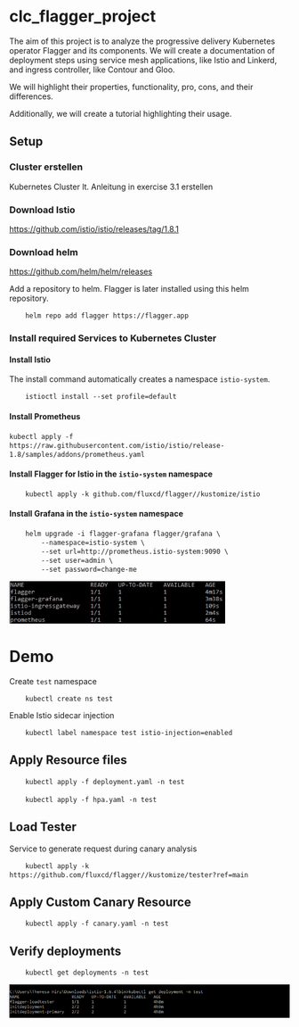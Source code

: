 # clc_flagger_project

The aim of this project is to analyze the progressive delivery Kubernetes operator Flagger and its components. We will create a documentation of deployment steps using service mesh applications, like Istio and Linkerd, and ingress controller, like Contour and Gloo. 

We will highlight their properties, functionality, pro, cons, and their differences. 

Additionally, we will create a tutorial highlighting their usage. 

## Setup

### Cluster erstellen

Kubernetes Cluster lt. Anleitung in exercise 3.1 erstellen

### Download Istio

https://github.com/istio/istio/releases/tag/1.8.1

### Download helm

https://github.com/helm/helm/releases

Add a repository to helm. Flagger is later installed using this helm repository.

```
    helm repo add flagger https://flagger.app
```

### Install required Services to Kubernetes Cluster

#### Install Istio

The install command automatically creates a namespace  `istio-system`.

```source
    istioctl install --set profile=default
```

#### Install Prometheus

```source
kubectl apply -f https://raw.githubusercontent.com/istio/istio/release-1.8/samples/addons/prometheus.yaml
```

#### Install Flagger for Istio in the `istio-system` namespace
```source
    kubectl apply -k github.com/fluxcd/flagger//kustomize/istio
```

#### Install Grafana in the `istio-system` namespace

```source
    helm upgrade -i flagger-grafana flagger/grafana \
        --namespace=istio-system \
        --set url=http://prometheus.istio-system:9090 \
        --set user=admin \
        --set password=change-me
```

![alt text](https://github.com/dorian1000/clc_flagger_project/blob/main/images/deployments_after_setup.png)

# Demo

Create `test` namespace

```source
    kubectl create ns test
```

Enable Istio sidecar injection

```source
    kubectl label namespace test istio-injection=enabled
```

## Apply Resource files

```source
    kubectl apply -f deployment.yaml -n test

    kubectl apply -f hpa.yaml -n test
```

## Load Tester

Service to generate request during canary analysis
```source
    kubectl apply -k https://github.com/fluxcd/flagger//kustomize/tester?ref=main
```

## Apply Custom Canary Resource

```source
    kubectl apply -f canary.yaml -n test
```

## Verify deployments

```source
    kubectl get deployments -n test
```

![alt text](https://github.com/dorian1000/clc_flagger_project/blob/main/images/deployments_ns_test.png)





